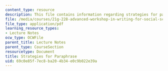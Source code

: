 ```yaml
---
content_type: resource
description: This file contains information regarding strategies for paraphrase.
file: /media/courses/21g-228-advanced-workshop-in-writing-for-social-sciences-and-architecture-els-spring-2007/69c0e85f7ec8ba204b34e0c9b022e39a_MIT21G.228S07_strategies.pdf
file_type: application/pdf
learning_resource_types:
- Lecture Notes
ocw_type: OCWFile
parent_title: Lecture Notes
parent_type: CourseSection
resourcetype: Document
title: Strategies for Paraphrase
uid: 69c0e85f-7ec8-ba20-4b34-e0c9b022e39a
---
```

